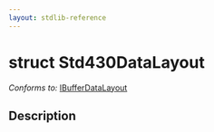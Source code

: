 ```yaml
---
layout: stdlib-reference
---
```


# struct Std430DataLayout

*Conforms to:* [IBufferDataLayout](/stdlib-reference/interfaces/ibufferdatalayout-017b/index)

## Description




